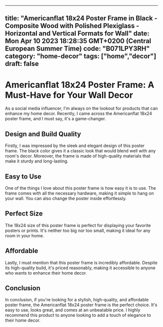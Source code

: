 
---
title: "Americanflat 18x24 Poster Frame in Black - Composite Wood with Polished Plexiglass - Horizontal and Vertical Formats for Wall" 
date: Mon Apr 10 2023 18:28:35 GMT+0200 (Central European Summer Time)
code: "B071LPY3RH"
category: "home-decor"
tags: ["home","decor"] 
draft: false
---
    
# Americanflat 18x24 Poster Frame: A Must-Have for Your Wall Decor

As a social media influencer, I'm always on the lookout for products that can enhance my home decor. Recently, I came across the Americanflat 18x24 poster frame, and I must say, it's a game-changer. 

## Design and Build Quality 

Firstly, I was impressed by the sleek and elegant design of this poster frame. The black color gives it a classic look that would blend well with any room's decor. Moreover, the frame is made of high-quality materials that make it sturdy and long-lasting. 

## Easy to Use

One of the things I love about this poster frame is how easy it is to use. The frame comes with all the necessary hardware, making it simple to hang on your wall. You can also change the poster inside effortlessly. 

## Perfect Size

The 18x24 size of this poster frame is perfect for displaying your favorite posters or prints. It's neither too big nor too small, making it ideal for any room in your home. 

## Affordable

Lastly, I must mention that this poster frame is incredibly affordable. Despite its high-quality build, it's priced reasonably, making it accessible to anyone who wants to enhance their home decor. 

## Conclusion 

In conclusion, if you're looking for a stylish, high-quality, and affordable poster frame, the Americanflat 18x24 poster frame is the perfect choice. It's easy to use, looks great, and comes at an unbeatable price. I highly recommend this product to anyone looking to add a touch of elegance to their home decor.